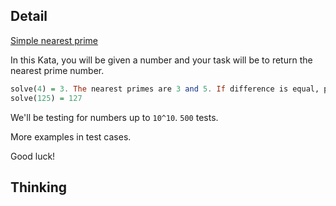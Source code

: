 ## Detail

[Simple nearest prime](https://www.codewars.com/kata/simple-nearest-prime/train/haskell)

In this Kata, you will be given a number and your task will be to return the nearest prime number. 

```haskell
solve(4) = 3. The nearest primes are 3 and 5. If difference is equal, pick the lower one. 
solve(125) = 127
```

We'll be testing for numbers up to `10^10`. `500` tests.

More examples in test cases. 

Good luck!

## Thinking

